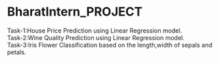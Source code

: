 # BharatIntern_PROJECT
Task-1:House Price Prediction using Linear Regression model.<br />
Task-2:Wine Quality Prediction using Linear Regression model.<br />
Task-3:Iris Flower Classification based on the length,width of sepals and petals.
